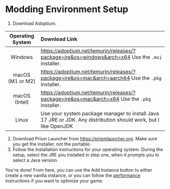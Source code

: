 # Modding Environment Setup

1. Download Adoptium.

| Operating System | Download Link |
| :--------------: | :------------ |
| Windows          | <https://adoptium.net/temurin/releases/?package=jre&os=windows&arch=x64> Use the `.msi` installer. |
| macOS (M1 or M2) | <https://adoptium.net/temurin/releases/?package=jre&os=mac&arch=aarch64> Use the `.pkg` installer. |
| macOS (Intel)    | <https://adoptium.net/temurin/releases/?package=jre&os=mac&arch=x64> Use the `.pkg` installer. |
| Linux            | Use your system package manager to install Java 17 JRE or JDK. Any distribution should work, but I like OpenJDK |

2. Download Prism Launcher from <https://prismlauncher.org>. Make sure you get the installer, not the portable.
3. Follow the installation instructions for your operating system. During the setup, select the JRE you installed in step one,
when it prompts you to select a Java version.

You're done! From here, you can use the Add Instance button to either create a new vanilla instance, or you can follow the
[performance](./performance.md) instructions if you want to optimize your game.